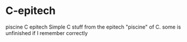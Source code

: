 # C-epitech
piscine C epitech
Simple C stuff from the epitech "piscine" of C.
some is unfinished if I remember correctly 
